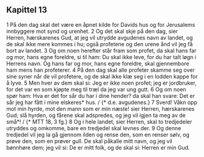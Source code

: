 ## Kapittel 13

1 På den dag skal det være en åpnet kilde for Davids hus og for Jerusalems innbyggere mot synd og urenhet.
2 Og det skal skje på den dag, sier Herren, hærskarenes Gud, at jeg vil utrydde avgudenes navn av landet, og de skal ikke mere kommes i hu; også profetene og den urene ånd vil jeg få bort av landet.
3 Og om noen herefter står fram som profet, da skal hans far og mor, hans egne foreldre, si til ham: Du skal ikke leve, for du har talt løgn i Herrens navn. Og hans far og mor, hans egne foreldre, skal gjennembore ham mens han profeterer.
4 På den dag skal alle profeter skamme seg over sine syner når de vil profetere, og de skal ikke klæ seg i en lodden kappe for å lyve.
5 Men hver av dem skal si: Jeg er ikke noen profet; jeg er jordbruker, for det var en som kjøpte meg til træl da jeg var ung gutt.
6 Og om noen spør ham: Hva er det for sår du har i dine hender? da skal han svare: Det er sår jeg har fått i mine elskeres* hus. / {* d.e. avgudenes.}
7 Sverd! Våkn opp mot min hyrde, mot den mann som er min næste! sier Herren, hærskarenes Gud; slå hyrden, og fårene skal adspredes, og jeg vil igjen ta meg av de små*! / {* MTT 18, 3 fg.}
8 Og i hele landet, sier Herren, skal to tredjedeler utryddes og omkomme, bare en tredjedel skal levnes der.
9 Og denne tredjedel vil jeg la gå gjennom ilden og rense den, som en renser sølv, og prøve den, som en prøver gull. De skal påkalle mitt navn, og jeg vil bønnhøre dem; jeg vil si: De er mitt folk, og de skal si: Herren er min Gud.
